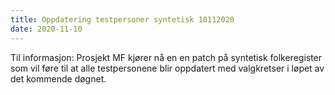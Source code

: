 ```yaml
---
title: Oppdatering testpersoner syntetisk 10112020
date: 2020-11-10
---
```


 Til informasjon: Prosjekt MF kjører nå en en patch på syntetisk folkeregister som vil føre til at alle testpersonene blir oppdatert med valgkretser i løpet av det kommende døgnet.
